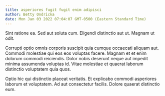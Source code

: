 ```yaml
---
title: asperiores fugit fugit enim adipisci
author: Betty Ondricka
date: Mon Jan 03 2022 07:04:07 GMT-0500 (Eastern Standard Time)
---
```

Sint ratione ea. Sed aut soluta cum. Eligendi distinctio aut ut. Magnam ut odit.

 Corrupti optio omnis corporis suscipit quia cumque occaecati aliquam aut. Commodi molestiae qui eos eos voluptas facere. Magnam et et enim dolorum commodi reiciendis. Dolor nobis deserunt neque aut impedit minima assumenda voluptas id. Vitae molestiae et quaerat laborum distinctio voluptatem quia quos.

 Optio hic qui distinctio placeat veritatis. Et explicabo commodi asperiores laborum et voluptatem. Ad aut consectetur facilis. Dolore quaerat distinctio eum.